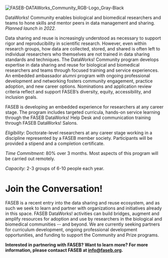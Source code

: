 ![FASEB-DATAWorks_Community_RGB-Logo_Gray-Black](https://user-images.githubusercontent.com/90872869/157096090-8041c31b-a57b-417e-9809-1d3ddaf80f14.png "FASEB DataWorks! Community icon")

DataWorks! Community enables biological and biomedical researchers and teams to hone skills and mentor peers in data management and sharing.  *Planned launch in 2022.*

Data sharing and reuse is increasingly understood as necessary to support rigor and reproducibility in scientific research. However, even within research groups, how data are collected, stored, and shared is often left to individual researchers who themselves are not trained in data sharing standards and techniques. The DataWorks! Community program develops expertise in data sharing and reuse for biological and biomedical researchers and teams through focused training and service experiences. An embedded ambassador alumni program with ongoing professional development and networking fosters community engagement, practice adoption, and new career options. Nominations and application review criteria reflect and support FASEB’s diversity, equity, accessibility, and inclusion goals. 

FASEB is developing an embedded experience for researchers at any career stage.  The program includes targeted curricula, hands-on service learning through the FASEB DataWorks! Help Desk and communication training through FASEB DataWorks! Salons.

*Eligibility:*  Doctorate-level researchers at any career stage working in a discipline represented by a FASEB member society.  Participants will be provided a stipend and a completion certificate.

*Time Commitment:*  80% over 3 months.  Most aspects of this program will be carried out remotely.

*Capacity:* 2-3 groups of 6-10 people each year.  

# Join the Conversation!

FASEB is a recent entry into the data sharing and reuse ecosystem, and as such  we seek to learn and partner with organizations and initiatives already in this space.  FASEB DataWorks! activities can build bridges, augment and amplify resources for adoption and use by researchers in the biological and biomedical communities -- and beyond.  We are currently seeking partners for curriculum development, ongoing professional development opportunities, and funding to support the Community and Prize programs.

**Interested in partnering with FASEB? Want to learn more? For more information, please contaact FASEB at info@faseb.org.**
